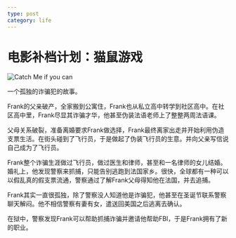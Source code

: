 ```yaml
---
type: post
category: life
---
```

# 电影补档计划：猫鼠游戏

![Catch Me if you can](https://img3.doubanio.com/view/photo/s_ratio_poster/public/p453924541.webp)

一个孤独的诈骗犯的故事。

Frank的父亲破产，全家搬到公寓住，Frank也从私立高中转学到社区高中。在社区高中里，Frank尽显其诈骗才华，他甚至伪装法语老师上了整整两周法语课。

父母关系破裂，准备离婚要求Frank做选择，Frank最终离家出走并开始利用伪造支票生活。在街头碰到了飞行员，于是做起了伪装飞行员的生意。并向父亲写信说自己成为了飞行员。

Frank整个诈骗生涯做过飞行员，做过医生和律师，甚至和一名律师的女儿结婚。婚礼上，他发现警察来抓捕，只能告别逃跑到法国家乡。很快，全球都有一种可以以假乱真的假支票流通，警察通过了解Frank父母得知他在法国，并去追捕。

Frank其实一直很孤独，除了警察没人知道他是诈骗犯，他甚至在圣诞节联系警察聊天解闷。他不相信警察有妻有女，遣送回美国之后逃离去确认。

在狱中，警察发现Frank可以帮助抓捕诈骗并邀请他帮助FBI，于是Frank拥有了新的职业。